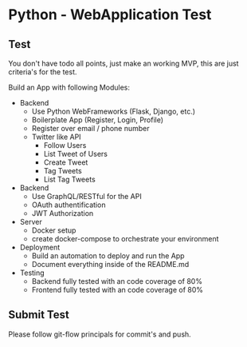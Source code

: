 # Python - WebApplication Test

## Test

You don't have todo all points, just make an working MVP, this are just 
criteria's for the test.

Build an App with following Modules:
- Backend
    - Use Python WebFrameworks (Flask, Django, etc.)
    - Boilerplate App (Register, Login, Profile)
    - Register over email / phone number
    - Twitter like API
      - Follow Users
      - List Tweet of Users
      - Create Tweet
      - Tag Tweets 
      - List Tag Tweets
- Backend
    - Use GraphQL/RESTful for the API 
    - OAuth authentification
    - JWT Authorization
- Server
    - Docker setup
    - create docker-compose to orchestrate your environment 
- Deployment
    - Build an automation to deploy and run the App
    - Document everything inside of the README.md
- Testing
    - Backend fully tested with an code coverage of 80%
    - Frontend fully tested with an code coverage of 80%

## Submit Test
Please follow git-flow principals for commit's and push.
